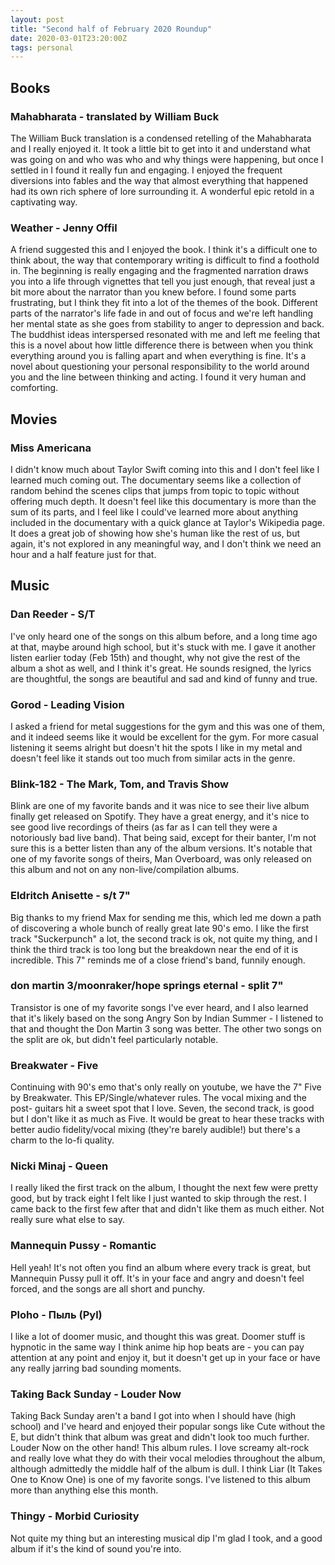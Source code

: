 ```yaml
---
layout: post
title: "Second half of February 2020 Roundup"
date: 2020-03-01T23:20:00Z
tags: personal
---
```


## Books

### Mahabharata - translated by William Buck
The William Buck translation is a condensed retelling of the Mahabharata and I really enjoyed it. It took a little bit to get into it and understand what was going on and who was who and why things were happening, but once I settled in I found it really fun and engaging. I enjoyed the frequent diversions into fables and the way that almost everything that happened had its own rich sphere of lore surrounding it. A wonderful epic retold in a captivating way.

### Weather - Jenny Offil
A friend suggested this and I enjoyed the book. I think it's a difficult one to think about, the way that contemporary writing is difficult to find a foothold in. The beginning is really engaging and the fragmented narration draws you into a life through vignettes that tell you just enough, that reveal just a bit more about the narrator than you knew before. I found some parts frustrating, but I think they fit into a lot of the themes of the book. Different parts of the narrator's life fade in and out of focus and we're left handling her mental state as she goes from stability to anger to depression and back. The buddhist ideas interspersed resonated with me and left me feeling that this is a novel about how little difference there is between when you think everything around you is falling apart and when everything is fine. It's a novel about questioning your personal responsibility to the world around you and the line between thinking and acting. I found it very human and comforting.

## Movies

### Miss Americana
I didn't know much about Taylor Swift coming into this and I don't feel like I learned much coming out. The documentary seems like a collection of random behind the scenes clips that jumps from topic to topic without offering much depth. It doesn't feel like this documentary is more than the sum of its parts, and I feel like I could've learned more about anything included in the documentary with a quick glance at Taylor's Wikipedia page. It does a great job of showing how she's human like the rest of us, but again, it's not explored in any meaningful way, and I don't think we need an hour and a half feature just for that.

## Music

### Dan Reeder - S/T
I've only heard one of the songs on this album before, and a long time ago at that, maybe around high school, but it's stuck with me. I gave it another listen earlier today (Feb 15th) and thought, why not give the rest of the album a shot as well, and I think it's great. He sounds resigned, the lyrics are thoughtful, the songs are beautiful and sad and kind of funny and true.

### Gorod - Leading Vision
I asked a friend for metal suggestions for the gym and this was one of them, and it indeed seems like it would be excellent for the gym. For more casual listening it seems alright but doesn't hit the spots I like in my metal and doesn't feel like it stands out too much from similar acts in the genre.

### Blink-182 - The Mark, Tom, and Travis Show
Blink are one of my favorite bands and it was nice to see their live album finally get released on Spotify. They have a great energy, and it's nice to see good live recordings of theirs (as far as I can tell they were a notoriously bad live band). That being said, except for their banter, I'm not sure this is a better listen than any of the album versions. It's notable that one of my favorite songs of theirs, Man Overboard, was only released on this album and not on any non-live/compilation albums.

### Eldritch Anisette - s/t 7"
Big thanks to my friend Max for sending me this, which led me down a path of discovering a whole bunch of really great late 90's emo. I like the first track "Suckerpunch" a lot, the second track is ok, not quite my thing, and I think the third track is too long but the breakdown near the end of it is incredible. This 7" reminds me of a close friend's band, funnily enough.

### don martin 3/moonraker/hope springs eternal - split 7"
Transistor is one of my favorite songs I've ever heard, and I also learned that it's likely based on the song Angry Son by Indian Summer - I listened to that and thought the Don Martin 3 song was better. The other two songs on the split are ok, but didn't feel particularly notable.

### Breakwater - Five
Continuing with 90's emo that's only really on youtube, we have the 7" Five by Breakwater. This EP/Single/whatever rules. The vocal mixing and the post- guitars hit a sweet spot that I love. Seven, the second track, is good but I don't like it as much as Five. It would be great to hear these tracks with better audio fidelity/vocal mixing (they're barely audible!) but there's a charm to the lo-fi quality.

### Nicki Minaj - Queen
I really liked the first track on the album, I thought the next few were pretty good, but by track eight I felt like I just wanted to skip through the rest. I came back to the first few after that and didn't like them as much either. Not really sure what else to say.

### Mannequin Pussy - Romantic
Hell yeah! It's not often you find an album where every track is great, but Mannequin Pussy pull it off. It's in your face and angry and doesn't feel forced, and the songs are all short and punchy.

### Ploho - Пыль (Pyl)
I like a lot of doomer music, and thought this was great. Doomer stuff is hypnotic in the same way I think anime hip hop beats are - you can pay attention at any point and enjoy it, but it doesn't get up in your face or have any really jarring bad sounding moments.

### Taking Back Sunday - Louder Now
Taking Back Sunday aren't a band I got into when I should have (high school) and I've heard and enjoyed their popular songs like Cute without the E, but didn't think that album was great and didn't look too much further. Louder Now on the other hand! This album rules. I love screamy alt-rock and really love what they do with their vocal melodies throughout the album, although admittedly the middle half of the album is dull. I think Liar (It Takes One to Know One) is one of my favorite songs. I've listened to this album more than anything else this month.

### Thingy - Morbid Curiosity
Not quite my thing but an interesting musical dip I'm glad I took, and a good album if it's the kind of sound you're into.